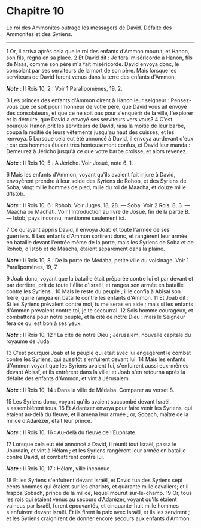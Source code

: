 # Chapitre 10

Le roi des Ammonites outrage les messagers de David.
Défaite des Ammonites et des Syriens.

***

1 Or, il arriva après cela que le roi des enfants d'Ammon mourut, et Hanon, son fils, régna en sa place. 2 Et David dit : Je ferai miséricorde à Hanon, fils de Naas, comme son père m'a fait miséricorde. David envoya donc, le consolant par ses serviteurs de la mort de son père. Mais lorsque les serviteurs de David furent venus dans la terre des enfants d'Ammon,

***Note*** :  II Rois 10, 2 : Voir 1 Paralipomènes, 19, 2.

3 Les princes des enfants d'Ammon dirent à Hanon leur seigneur : Pensez-vous que ce soit pour l'honneur de votre père, que David vous ait envoyé des consolateurs, et que ce ne soit pas pour s'enquérir de la ville, l'explorer et la détruire, que David a envoyé ses serviteurs vers vous? 4 C'est pourquoi Hanon prit les serviteurs de David, rasa la moitié de leur barbe, coupa la moitié de leurs vêtements jusqu'au haut des cuisses, et les renvoya. 5 Lorsque cela eut été annoncé à David, il envoya au-devant d'eux ; car ces hommes étaient très honteusement confus, et David leur manda : Demeurez à Jéricho jusqu'à ce que votre barbe croisse, et alors revenez.

***Note*** :  II Rois 10, 5 : A Jéricho. Voir Josué, note 6. 1.


6 Mais les enfants d'Ammon, voyant qu'ils avaient fait injure à David, envoyèrent prendre à leur solde des Syriens de Rohob, et des Syriens de Soba, vingt mille hommes de pied, mille du roi de Maacha, et douze mille d'Istob.

***Note*** :  II Rois 10, 6 : Rohob. Voir Juges, 18, 28. ― Soba. Voir 2 Rois, 8, 3. ― Maacha ou Machati. Voir l’Introduction au livre de Josué, fin de la partie B. ― Istob, pays inconnu, mentionné seulement ici.

7 Ce qu'ayant appris David, il envoya Joab et toute l'armée de ses guerriers. 8 Les enfants d'Ammon sortirent donc, et rangèrent leur armée en bataille devant l'entrée même de la porte, mais les Syriens de Soba et de Rohob, d'Istob et de Maacha, étaient séparément dans la plaine.

***Note*** :  II Rois 10, 8 : De la porte de Médaba, petite ville du voisinage. Voir 1 Paralipomènes, 19, 7.

9 Joab donc, voyant que la bataille était préparée contre lui et par devant et par derrière, prit de toute l'élite d'Israël, et rangea son armée en bataille contre les Syriens ; 10 Mais le reste du peuple , il le confia à Abisaï son frère, qui le rangea en bataille contre les enfants d'Ammon. 11 Et Joab dit : Si les Syriens prévalent contre moi, tu me seras en aide ; mais si les enfants d'Ammon prévalent contre toi, je te secourrai. 12 Sois homme courageux, et combattons pour notre peuple, et la cité de notre Dieu : mais le Seigneur fera ce qui est bon à ses yeux.

***Note*** :  II Rois 10, 12 : La cité de notre Dieu ; Jérusalem, nouvelle capitale du royaume de Juda.

13 C'est pourquoi Joab et le peuple qui était avec lui engagèrent le combat contre les Syriens, qui aussitôt s'enfuirent devant lui. 14 Mais les enfants d'Ammon voyant que les Syriens avaient fui, s'enfuirent aussi eux-mêmes devant Abisaï, et ils entrèrent dans la ville; et Joab s'en retourna après la défaite des enfants d'Ammon, et vint à Jérusalem.

***Note*** :  II Rois 10, 14 : Dans la ville de Médaba. Comparer au verset 8.


15 Les Syriens donc, voyant qu'ils avaient succombé devant Israël, s'assemblèrent tous. 16 Et Adarézer envoya pour faire venir les Syriens, qui étaient au-delà du fleuve, et il amena leur armée ; or, Sobach, maître de la milice d'Adarézer, était leur prince.

***Note*** :  II Rois 10, 16 : Au-delà du fleuve de l’Euphrate.

17 Lorsque cela eut été annoncé à David, il réunit tout Israël, passa le Jourdain, et vint à Hélam ; et les Syriens rangèrent leur armée en bataille contre David, et combattirent contre lui.

***Note*** :  II Rois 10, 17 : Hélam, ville inconnue.

18 Et les Syriens s'enfuirent devant Israël, et David tua des Syriens sept cents hommes qui étaient sur les chariots, et quarante mille cavaliers; et il frappa Sobach, prince de la milice, lequel mourut sur-le-champ. 19 Or, tous les rois qui étaient venus au secours d'Adarézer, voyant qu'ils étaient vaincus par Israël, furent épouvantés, et cinquante-huit mille hommes s'enfuirent devant Israël. Et ils firent la paix avec Israël, et ils les servirent ; et les Syriens craignirent de donner encore secours aux enfants d'Ammon.

